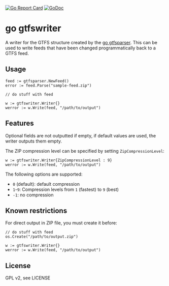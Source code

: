[![Go Report Card](https://goreportcard.com/badge/github.com/public-transport/gtfswriter)](https://goreportcard.com/report/github.com/public-transport/gtfswriter) [![GoDoc](https://godoc.org/github.com/public-transport/gtfswriter?status.png)](https://godoc.org/github.com/public-transport/gtfswriter)

# go gtfswriter

A writer for the GTFS structure created by the [go gtfsparser](https://github.com/patrickbr/gtfsparser). This can be used to write feeds that have been changed programmatically back to a GTFS feed.

## Usage
    feed := gtfsparser.NewFeed()
    error := feed.Parse("sample-feed.zip")

    // do stuff with feed

    w := gtfswriter.Writer{}
    werror := w.Write(feed, "/path/to/output")

## Features

Optional fields are not outputted if empty, if default values are used, the writer outputs them empty.

The ZIP compression level can be specified by setting `ZipCompressionLevel`:

    w := gtfswriter.Writer{ZipCompressionLevel : 9}
    werror := w.Write(feed, "/path/to/output")

The following options are supported:

* `0` (default): default compression
* `1`-`9`: Compression levels from `1` (fastest) to `9` (best)
* `-1`: no compression

## Known restrictions

For direct output in ZIP file, you must create it before:

    // do stuff with feed
    os.Create("/path/to/output.zip")

    w := gtfswriter.Writer{}
    werror := w.Write(feed, "/path/to/output")

## License

GPL v2, see LICENSE
